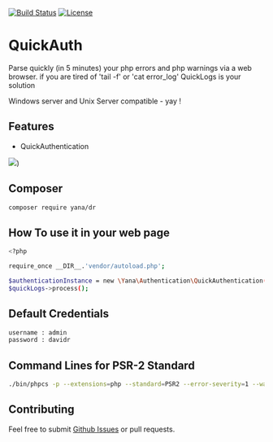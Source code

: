 [![Build Status](https://img.shields.io/travis/zircote/swagger-php/master.svg?style=flat-square)](https://travis-ci.org/zircote/swagger-php)
[![License](https://img.shields.io/badge/license-Apache2.0-blue.svg?style=flat-square)](LICENSE-2.0.txt)

# QuickAuth

Parse quickly (in 5 minutes) your php errors and php warnings via a web browser.
if you are tired of 'tail -f' or 'cat error_log' QuickLogs is your solution 

Windows server and Unix Server compatible - yay !

## Features

- QuickAuthentication

![](https://david.raleche.com/wp-content/uploads/2021/03/Screen-Shot-2021-03-23-at-11.44.19-AM-1024x580.png))


## Composer
```bash
composer require yana/dr
```

## How To use it in your web page
```bash
<?php

require_once __DIR__.'vendor/autoload.php';

$authenticationInstance = new \Yana\Authentication\QuickAuthentication();
$quickLogs->process();
```



## Default Credentials
```bash
username : admin
password : davidr
```


## Command Lines for PSR-2 Standard

```bash
./bin/phpcs -p --extensions=php --standard=PSR2 --error-severity=1 --warning-severity=0 ./src ./tests
```

## Contributing

Feel free to submit [Github Issues](https://github.com/davidraleche/ralecheframework) or pull requests.
